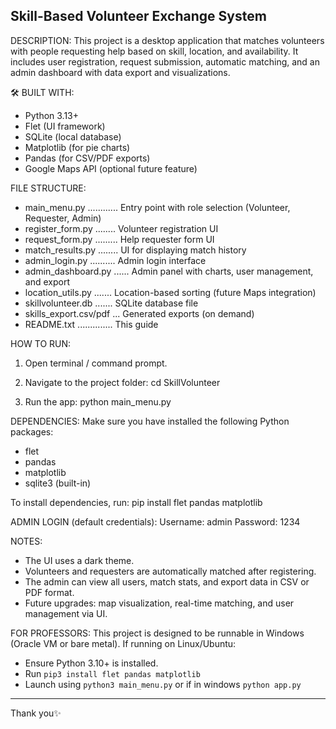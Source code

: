 Skill-Based Volunteer Exchange System
--------------------------------------

DESCRIPTION:
This project is a desktop application that matches volunteers with people requesting help based on skill, location, and availability. It includes user registration, request submission, automatic matching, and an admin dashboard with data export and visualizations.

🛠 BUILT WITH:
- Python 3.13+
- Flet (UI framework)
- SQLite (local database)
- Matplotlib (for pie charts)
- Pandas (for CSV/PDF exports)
- Google Maps API (optional future feature)

FILE STRUCTURE:
- main_menu.py ............ Entry point with role selection (Volunteer, Requester, Admin)
- register_form.py ........ Volunteer registration UI
- request_form.py ......... Help requester form UI
- match_results.py ........ UI for displaying match history
- admin_login.py .......... Admin login interface
- admin_dashboard.py ...... Admin panel with charts, user management, and export
- location_utils.py ....... Location-based sorting (future Maps integration)
- skillvolunteer.db ....... SQLite database file
- skills_export.csv/pdf ... Generated exports (on demand)
- README.txt .............. This guide

HOW TO RUN:
1. Open terminal / command prompt.
2. Navigate to the project folder:
   cd SkillVolunteer

3. Run the app:
   python main_menu.py

DEPENDENCIES:
Make sure you have installed the following Python packages:
- flet
- pandas
- matplotlib
- sqlite3 (built-in)

To install dependencies, run:
pip install flet pandas matplotlib

ADMIN LOGIN (default credentials):
Username: admin
Password: 1234

NOTES:
- The UI uses a dark theme.
- Volunteers and requesters are automatically matched after registering.
- The admin can view all users, match stats, and export data in CSV or PDF format.
- Future upgrades: map visualization, real-time matching, and user management via UI.

FOR PROFESSORS:
This project is designed to be runnable in Windows (Oracle VM or bare metal). If running on Linux/Ubuntu:
- Ensure Python 3.10+ is installed.
- Run `pip3 install flet pandas matplotlib`
- Launch using `python3 main_menu.py` or if in windows `python app.py`

---

Thank you✨
